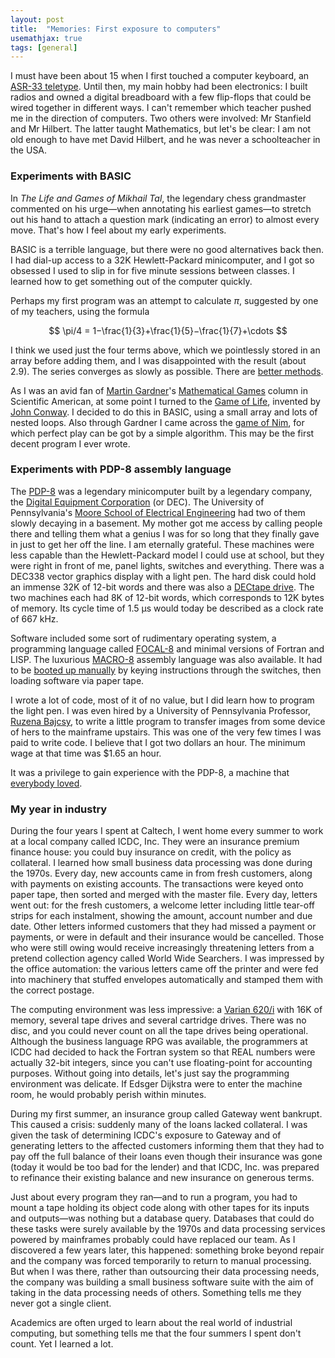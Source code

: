 ```yaml
---
layout: post
title:  "Memories: First exposure to computers"
usemathjax: true
tags: [general]
---
```


I must have been about 15 when I first touched a computer keyboard, an [ASR-33 teletype](https://en.wikipedia.org/wiki/Teletype_Model_33).
Until then, my main hobby had been electronics: I built radios
and owned a digital breadboard with a few flip-flops that could be
wired together in different ways.
I can't remember which teacher pushed me in the direction of computers.
Two others were involved: Mr Stanfield and Mr Hilbert.
The latter taught Mathematics, but let's be clear: I am not old enough
to have met David Hilbert, and he was never a schoolteacher in the USA.

### Experiments with BASIC

In *The Life and Games of Mikhail Tal*, the legendary chess grandmaster
commented on his urge—when annotating his earliest games—to stretch out his hand
to attach a question mark (indicating an error) to almost every move.
That's how I feel about my early experiments.

BASIC is a terrible language, but there were no good alternatives back then.
I had dial-up access to a 32K Hewlett-Packard minicomputer, and I got so obsessed
I used to slip in for five minute sessions between classes. I learned how
to get something out of the computer quickly.

Perhaps my first program was an attempt to calculate $\pi$, 
suggested by one of my teachers, using the formula

$$ \pi/4 = 1−\frac{1}{3}+\frac{1}{5}−\frac{1}{7}+\cdots $$

I think we used just the four terms above, which we pointlessly stored in an array before adding them, and I was disappointed with the result (about 2.9).
The series converges as slowly as possible.
There are [better methods](https://cloud.google.com/blog/products/compute/calculating-100-trillion-digits-of-pi-on-google-cloud).

As I was an avid fan of [Martin Gardner](https://martin-gardner.org)'s 
[Mathematical Games](https://blogs.scientificamerican.com/guest-blog/the-top-10-martin-gardner-scientific-american-articles/) column
in Scientific American, at some point I turned to 
the [Game of Life](https://conwaylife.com), 
invented by [John Conway](https://royalsocietypublishing.org/doi/10.1098/rsbm.2021.0034).
I decided to do this in BASIC, using a small array and lots of nested loops.
Also through Gardner I came across the [game of Nim](https://en.wikipedia.org/wiki/Nim),
for which perfect play can be got by a simple algorithm. This may be
the first decent program I ever wrote.

### Experiments with PDP-8 assembly language

The [PDP-8](https://www.pdp8online.com) was a legendary minicomputer built by a legendary company,
the [Digital Equipment Corporation](https://digital.com/digital-equipment-corporation/) (or DEC).
The University of Pennsylvania's [Moore School of Electrical Engineering](https://www.facilities.upenn.edu/maps/locations/moore-school-building)
had two of them slowly decaying in a basement. My mother got me access
by calling people there and telling them what a genius I was for so long that
they finally gave in just to get her off the line.
I am eternally grateful.
These machines were less capable than the Hewlett-Packard model I could use at school,
but they were right in front of me, panel lights, switches and everything.
There was a DEC338 vector graphics display with a light pen.
The hard disk could hold an immense 32K of 12-bit words and there was also a
[DECtape drive](https://www.pdp8online.com/tu56/tu56.shtml).
The two machines each had 8K of 12-bit words, which corresponds to 12K bytes of memory.
Its cycle time of 1.5 µs would today be described as a clock rate of 667 kHz.

Software included some sort of rudimentary operating system, 
a programming language called [FOCAL-8](https://homepage.divms.uiowa.edu/~jones/pdp8/focal/)
and minimal versions of Fortran and LISP.
The luxurious [MACRO-8](https://www.grc.com/pdp-8/docs/macro-8_programming_manual.pdf)
assembly language was also available. 
It had to be [booted up manually](https://bigdanzblog.wordpress.com/2014/06/17/simh-pdp-8-manually-loading-the-rim-loader-the-binary-loader-and-an-application-from-paper-tape/) by keying instructions through the switches,
then loading software via paper tape.


I wrote a lot of code, most of it of no value,
but I did learn how to program the light pen.
I was even hired by a University of Pennsylvania Professor,
[Ruzena Bajcsy](https://www2.eecs.berkeley.edu/Faculty/Homepages/bajcsy.html),
to write a little program to transfer images
from some device of hers to the mainframe upstairs.
This was one of the very few times I was paid to write code.
I believe that I got two dollars an hour. The minimum wage at that time was $1.65 an hour. 

It was a privilege to gain experience with the PDP-8, a machine that [everybody loved](http://homepage.cs.uiowa.edu/~dwjones/pdp8/). 

### My year in industry

During the four years I spent at Caltech, I went home every summer to work at a local company
called ICDC, Inc. They were an insurance premium finance house: 
you could buy insurance on credit, with the policy as collateral.
I learned how small business data processing was done during the 1970s.
Every day, new accounts came in from fresh customers, along with payments on existing accounts.
The transactions were keyed onto paper tape, then sorted and merged with the master file.
Every day, letters went out: for the fresh customers, a welcome letter including
little tear-off strips for each instalment, showing the amount, account number and due date.
Other letters informed customers that they had missed a payment or payments,
or were in default and their insurance would be cancelled.
Those who were still owing would receive increasingly threatening
letters from a pretend collection agency called World Wide Searchers.
I was impressed by the office automation: the various letters came off the printer
and were fed into machinery that stuffed envelopes automatically 
and stamped them with the correct postage.

The computing environment was less impressive: a 
[Varian 620/i](http://www.bitsavers.org/pdf/varian/620i/98A9902003C_620iSyRef_Mar69.pdf)
with 16K of memory, several tape drives and several cartridge drives.
There was no disc, and you could never count on all the tape drives being operational.
Although the business language RPG was available,
the programmers at ICDC had decided to hack the Fortran system so that REAL numbers
were actually 32-bit integers, since you can't use floating-point for accounting purposes.
Without going into details, let's just say the programming environment was delicate.
If Edsger Dijkstra were to enter the machine room, he would probably perish within minutes.

During my first summer, an insurance group called Gateway went bankrupt.
This caused a crisis: suddenly many of the loans lacked collateral.
I was given the task of determining ICDC's exposure to Gateway and of generating letters
to the affected customers informing them that they had to pay off the full balance
of their loans even though their insurance was gone
(today it would be too bad for the lender) and that ICDC, Inc.
was prepared to refinance their existing balance and new insurance
on generous terms.

Just about every program they ran—and to run
a program, you had to mount a tape holding its object code along with other tapes
for its inputs and outputs—was nothing but a database query.
Databases that could do these tasks were surely available by the 1970s
and data processing services powered by mainframes probably could have
replaced our team. As I discovered a few years later, this happened:
something broke beyond repair and the company was forced temporarily
to return to manual processing.
But when I was there, rather than outsourcing their data processing needs,
the company was building a small business software suite with the aim of taking in
the data processing needs of others. Something tells me they never got a single client.

Academics are often urged to learn about the real world of industrial computing,
but something tells me that the four summers I spent don't count.
Yet I learned a lot.

